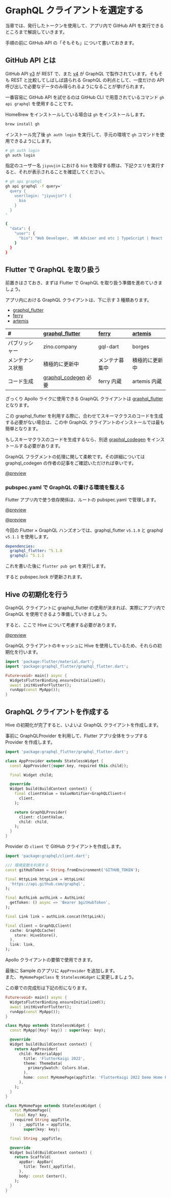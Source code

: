 # GraphQL クライアントを選定する

当章では、発行したトークンを使用して、アプリ内で GitHub API を実行できるところまで解説していきます。

手順の前に GitHub API の「そもそも」について書いておきます。

## GitHub API とは

GitHub API [v3](https://docs.github.com/ja/rest) が REST で、また [v4](https://docs.github.com/ja/graphql) が GraphQL で製作されています。そもそも REST と比較してしばしば語られる GraphQL の利点として、一度だけの API 呼び出しで必要なデータのみ得られるようになることが挙げられます。

一番容易に GitHub API を試せるのは GitHub CLI で用意されているコマンド `gh api graphql` を使用することです。

HomeBrew をインストールしている場合は `gh` をインストールします。

```bash
brew install gh
```

インストール完了後 `gh auth login` を実行して、手元の環境で `gh` コマンドを使用できるようにします。

```bash
# gh auth login
gh auth login
```

指定のユーザー名 `jiyuujin` における `bio` を取得する際は、下記クエリを実行すると、それが表示されることを確認してください。

```bash
# gh api graphql
gh api graphql -f query='
  query {
    user(login: "jiyuujin") {
      bio
    }
  }
'

{
  "data": {
    "user": {
      "bio": "Web Developer,  HR Adviser and etc | TypeScript | React | NodeJS | Flutter | AWS"
    }
  }
}
```

## Flutter で GraphQL を取り扱う

前置きはさておき、まずは Flutter で GraphQL を取り扱う準備を進めていきましょう。

アプリ内における GraphQL クライアントは、下に示す 3 種類あります。

- [graphql_flutter](https://pub.dev/packages/graphql_flutter)
- [ferry](https://pub.dev/packages/ferry)
- [artemis](https://pub.dev/packages/artemis)

|#|[graphql_flutter](https://pub.dev/packages/graphql_flutter/install)|[ferry](https://pub.dev/packages/ferry/install)|[artemis](https://pub.dev/packages/artemis/install)|
|:---|:---|:---|:---|
|パブリッシャー|zino.company|gql-dart|borges|
|メンテナンス状態|積極的に更新中|メンテナ募集中|積極的に更新中|
|コード生成|[graphql_codegen](https://pub.dev/packages/graphql_codegen/install) 必要|ferry 内蔵|artemis 内蔵|

ざっくり Apollo ライクに使用できる GraphQL クライアントは [graphql_flutter](https://pub.dev/packages/graphql_flutter/install) となります。

この graphql_flutter を利用する際に、合わせてスキーマクラスのコードを生成する必要がない場合は、この中 GraphQL クライアントのインストールでは最も簡単となります。

もしスキーマクラスのコードを生成するなら、別途 [graphql_codegen](https://pub.dev/packages/graphql_codegen/install) をインストールする必要があります。

GraphQL フラグメントの処理に関して柔軟です。その詳細については graphql_codegen の作者の記事をご確認いただければ幸いです。

[@preview](https://budde377.medium.com/structure-your-flutter-graphql-apps-717ab9e46a5d)

### pubspec.yaml で GraphQL の書ける環境を整える

Flutter アプリ内で使う依存関係は、ルートの pubspec.yaml で管理します。

[@preview](https://pub.dev/packages/graphql_flutter)

[@preview](https://pub.dev/packages/graphql)

今回の Flutter × GraphQL ハンズオンでは、graphql_flutter `v5.1.0` と graphql `v5.1.1` を使用します。

```yaml [pubspec.yaml]
dependencies:
  graphql_flutter: ^5.1.0
  graphql: ^5.1.1
```

これを書いた後に `flutter pub get` を実行します。

すると pubspec.lock が更新されます。

## Hive の初期化を行う

GraphQL クライアントに graphql_flutter の使用が決まれば、実際にアプリ内で GraphQL を使用できるよう準備していきましょう。

すると、ここで Hive について考慮する必要があります。

[@preview](https://docs.hivedb.dev/)

GraphQL クライアントのキャッシュに Hive を使用しているため、それらの初期化を行います。

```dart [lib/main.dart]
import 'package:flutter/material.dart';
import 'package:graphql_flutter/graphql_flutter.dart';

Future<void> main() async {
  WidgetsFlutterBinding.ensureInitialized();
  await initHiveForFlutter();
  runApp(const MyApp());
}
```

## GraphQL クライアントを作成する

Hive の初期化が完了すると、いよいよ GraphQL クライアントを作成します。

事前に GraphQLProvider を利用して、Flutter アプリ全体をラップする Provider を作成します。

```dart [lib/provider/app_provider.dart]
import 'package:graphql_flutter/graphql_flutter.dart';

class AppProvider extends StatelessWidget {
  const AppProvider({super.key, required this.child});

  final Widget child;

  @override
  Widget build(BuildContext context) {
    final clientValue = ValueNotifier<GraphQLClient>(
      client,
    );

    return GraphQLProvider(
      client: clientValue,
      child: child,
    );
  }
}
```

Provider の `client` で GitHub クライアントを作成します。

```dart [lib/plugins/graphql_client.dart]
import 'package:graphql/client.dart';

/// 環境変数を利用する
const gitHubToken = String.fromEnvironment('GITHUB_TOKEN');

final HttpLink httpLink = HttpLink(
  'https://api.github.com/graphql',
);

final AuthLink authLink = AuthLink(
  getToken: () async => 'Bearer $gitHubToken',
);

final Link link = authLink.concat(httpLink);

final client = GraphQLClient(
  cache: GraphQLCache(
    store: HiveStore(),
  ),
  link: link,
);
```

Apollo クライアントの要領で使用できます。

最後に Sample のアプリに `AppProvider` を追加します。  
また、 `MyHomePageClass` を `StatelessWidget` に変更しましょう。


この章での完成形は下記の形になります。

```dart [lib/main.dart]
Future<void> main() async {
  WidgetsFlutterBinding.ensureInitialized();
  await initHiveForFlutter();
  runApp(const MyApp());
}

class MyApp extends StatelessWidget {
  const MyApp({Key? key}) : super(key: key);

  @override
  Widget build(BuildContext context) {
    return AppProvider(
      child: MaterialApp(
        title: 'FlutterKaigi 2022',
        theme: ThemeData(
          primarySwatch: Colors.blue,
        ),
        home: const MyHomePage(appTitle: 'FlutterKaigi 2022 Demo Home Page'),
      ),
    );
  }
}

class MyHomePage extends StatelessWidget {
  const MyHomePage({
    final Key? key,
    required String appTitle,
  })  : _appTitle = appTitle,
        super(key: key);

  final String _appTitle;

  @override
  Widget build(BuildContext context) {
    return Scaffold(
      appBar: AppBar(
        title: Text(_appTitle),
      ),
      body: const Center(),
    );
  }
}
```
